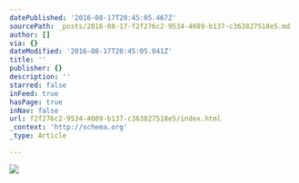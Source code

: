 ```yaml
---
datePublished: '2016-08-17T20:45:05.467Z'
sourcePath: _posts/2016-08-17-f2f276c2-9534-4609-b137-c363827518e5.md
author: []
via: {}
dateModified: '2016-08-17T20:45:05.041Z'
title: ''
publisher: {}
description: ''
starred: false
inFeed: true
hasPage: true
inNav: false
url: f2f276c2-9534-4609-b137-c363827518e5/index.html
_context: 'http://schema.org'
_type: Article

---
```

![](https://the-grid-user-content.s3-us-west-2.amazonaws.com/9b083259-9238-48c2-8899-e63b24912a68.jpg)